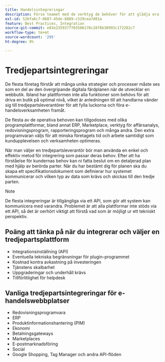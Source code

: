 ```yaml
---
title: Handelsintegreringar
description: Förse teamet med de verktyg de behöver för att glädja era kunder och säkerställa smidiga dagliga åtgärder.
exl-id: 52bfa6c7-0687-45de-8889-c529cea7d01a
feature: Best Practices, Integration
source-git-commit: e83e2359377f03506178c28f8b30993c172282c7
workflow-type: tm+mt
source-wordcount: '295'
ht-degree: 0%

---
```


# Tredjepartsintegreringar

De flesta företag förstår att många unika strategier och processer måste ses som en del av den övergripande digitala färdplanen när de utvecklar en webbutik. Ibland har plattformen inte alla funktioner som behövs för att driva en butik på optimal nivå, vilket är anledningen till att handlarna vänder sig till tredjepartsleverantörer för att fylla luckorna och föra e-handelsverksamheten framåt.

De flesta av de operativa behoven kan tillgodoses med olika programplattformar, bland annat ERP, Marketplace, verktyg för affärsanalys, redovisningsprogram, rapporteringsprogram och många andra. Den extra programvaran väljs för att minska företagets tid och arbete samtidigt som kundupplevelsen och verksamheten optimeras.

När man väljer en tredjepartsleverantör bör man använda en enkel och effektiv metod för integrering som passar deras behov. Efter att ha förståelse för kundernas behov kan ni fatta beslut om en detaljerad plan med hjälp av berörda parter. När du har bestämt dig för planen ska du skapa ett specifikationsdokument som definierar hur systemet kommunicerar och vilken typ av data som krävs och skickas till den tredje parten.

>[!NOTE]
>
>De flesta integreringar är tillgängliga via ett API, som gör att system kan kommunicera med varandra. Problemet är att alla plattformar inte stöds via ett API, så det är oerhört viktigt att förstå vad som är möjligt ur ett tekniskt perspektiv.

## Poäng att tänka på när du integrerar och väljer en tredjepartsplattform

- Integrationsinställning (API)
- Eventuella tekniska begränsningar för plugin-programmet
- Kostnad kontra avkastning på investeringen
- Tjänstens skalbarhet
- Uppgraderingar och underhåll krävs
- Tillförlitlighet för helpdesk

## Vanliga tredjepartsintegreringar för e-handelswebbplatser

- Redovisningsprogramvara
- ERP
- Produktinformationshantering (PIM)
- Ekonomi
- Betalningsgateways
- Marketplaces
- E-postmarknadsföring
- Social
- Google Shopping, Tag Manager och andra API-flöden
